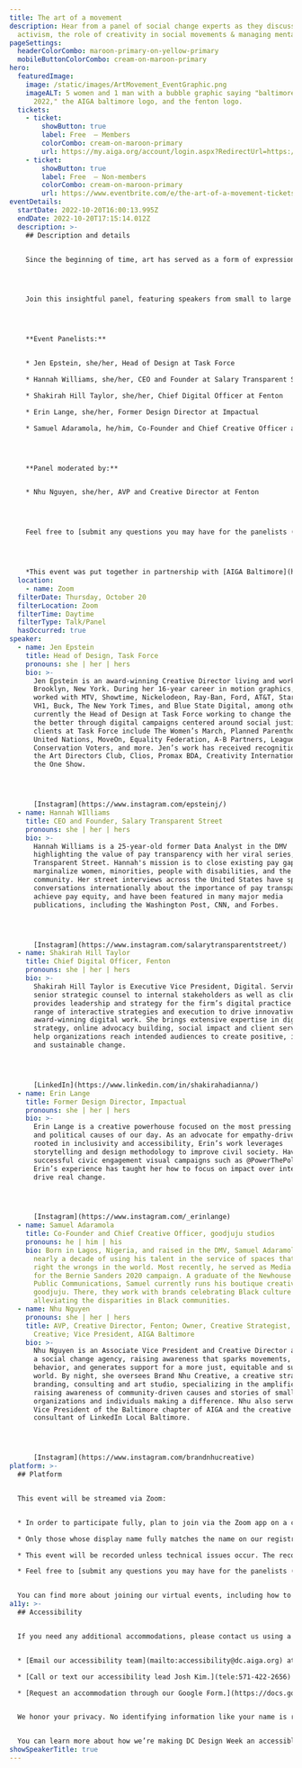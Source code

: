 ```yaml
---
title: The art of a movement
description: Hear from a panel of social change experts as they discuss art
  activism, the role of creativity in social movements & managing mental health.
pageSettings:
  headerColorCombo: maroon-primary-on-yellow-primary
  mobileButtonColorCombo: cream-on-maroon-primary
hero:
  featuredImage:
    image: /static/images/ArtMovement_EventGraphic.png
    imageALT: 5 women and 1 man with a bubble graphic saying "baltimore design month
      2022," the AIGA baltimore logo, and the fenton logo.
  tickets:
    - ticket:
        showButton: true
        label: Free  — Members
        colorCombo: cream-on-maroon-primary
        url: https://my.aiga.org/account/login.aspx?RedirectUrl=https://ikit.aiga.org/ikit_national_util/ikit-national-util-sso-redirect/?state=https%3A%2F%2Fdc.aiga.org%2Fevent%2Fthe-art-of-a-movement%2F%3Fredirect_source%3Deventbrite_register
    - ticket:
        showButton: true
        label: Free  — Non-members
        colorCombo: cream-on-maroon-primary
        url: https://www.eventbrite.com/e/the-art-of-a-movement-tickets-425472237917
eventDetails:
  startDate: 2022-10-20T16:00:13.995Z
  endDate: 2022-10-20T17:15:14.012Z
  description: >-
    ## Description and details


    Since the beginning of time, art has served as a form of expression that has a powerful capacity to visually communicate and reveal new perspectives and narratives. Sometimes art can be open for interpretation, while other times it can be seen as more direct and explicit. Because of the naturally expressive nature of art, artists and creatives are also often activists, devoting their talents towards bigger social causes and becoming advocates for change. From fighting for AIDS awareness to protesting government censorship, artists and creatives have always been at the forefront of social change movements throughout history. Their craft emboldening the message and amplifying voices of change through visual and emotional cues.




    Join this insightful panel, featuring speakers from small to large organizations with extensive experience in the social change space. They will touch on topics that explore the unique, but integral relationship between visual communication and social change as well as how both work interchangeably to bring ideas to life by communicating directly to the public. Additionally, the panelists will discuss how creative platforms have evolved over time, as well as how to allow for space to heal and recharge during such an unprecedented and turbulent era.




    **Event Panelists:**


    * Jen Epstein, she/her, Head of Design at Task Force

    * Hannah Williams, she/her, CEO and Founder at Salary Transparent Street

    * Shakirah Hill Taylor, she/her, Chief Digital Officer at Fenton

    * Erin Lange, she/her, Former Design Director at Impactual

    * Samuel Adaramola, he/him, Co-Founder and Chief Creative Officer at goodjuju studios




    **Panel moderated by:**


    * Nhu Nguyen, she/her, AVP and Creative Director at Fenton




    Feel free to [submit any questions you may have for the panelists (Google Form)](https://docs.google.com/forms/d/e/1FAIpQLSetwNYS_hv6fSAz5qjVBgehyW63v02UlCST01WL_LiofdvZvA/viewform) ahead of the event. 




    *This event was put together in partnership with [AIGA Baltimore](https://baltimore.aiga.org/) and [Fenton](https://fenton.com/).*
  location:
    - name: Zoom
  filterDate: Thursday, October 20
  filterLocation: Zoom
  filterTime: Daytime
  filterType: Talk/Panel
  hasOccurred: true
speaker:
  - name: Jen Epstein
    title: Head of Design, Task Force
    pronouns: she | her | hers
    bio: >-
      Jen Epstein is an award-winning Creative Director living and working in
      Brooklyn, New York. During her 16-year career in motion graphics, she’s
      worked with MTV, Showtime, Nickelodeon, Ray-Ban, Ford, AT&T, Starbucks,
      VH1, Buck, The New York Times, and Blue State Digital, among others. She’s
      currently the Head of Design at Task Force working to change the world for
      the better through digital campaigns centered around social justice. Her
      clients at Task Force include The Women’s March, Planned Parenthood, The
      United Nations, MoveOn, Equality Federation, A-B Partners, League of
      Conservation Voters, and more. Jen’s work has received recognition from
      the Art Directors Club, Clios, Promax BDA, Creativity International, and
      the One Show.




      [Instagram](https://www.instagram.com/epsteinj/)
  - name: Hannah WIlliams
    title: CEO and Founder, Salary Transparent Street
    pronouns: she | her | hers
    bio: >-
      Hannah Williams is a 25-year-old former Data Analyst in the DMV
      highlighting the value of pay transparency with her viral series, Salary
      Transparent Street. Hannah's mission is to close existing pay gaps which
      marginalize women, minorities, people with disabilities, and the LGBTQ+
      community. Her street interviews across the United States have sparked
      conversations internationally about the importance of pay transparency to
      achieve pay equity, and have been featured in many major media
      publications, including the Washington Post, CNN, and Forbes.




      [Instagram](https://www.instagram.com/salarytransparentstreet/)
  - name: Shakirah Hill Taylor
    title: Chief Digital Officer, Fenton
    pronouns: she | her | hers
    bio: >-
      Shakirah Hill Taylor is Executive Vice President, Digital. Serving as
      senior strategic counsel to internal stakeholders as well as clients, she
      provides leadership and strategy for the firm’s digital practice on a wide
      range of interactive strategies and execution to drive innovative and
      award-winning digital work. She brings extensive expertise in digital
      strategy, online advocacy building, social impact and client service to
      help organizations reach intended audiences to create positive, impactful
      and sustainable change.




      [LinkedIn](https://www.linkedin.com/in/shakirahadianna/)
  - name: Erin Lange
    title: Former Design Director, Impactual
    pronouns: she | her | hers
    bio: >-
      Erin Lange is a creative powerhouse focused on the most pressing social
      and political causes of our day. As an advocate for empathy-driven design
      rooted in inclusivity and accessibility, Erin’s work leverages
      storytelling and design methodology to improve civil society. Having led
      successful civic engagement visual campaigns such as @PowerThePolls,
      Erin’s experience has taught her how to focus on impact over intent to
      drive real change.




      [Instagram](https://www.instagram.com/_erinlange)
  - name: Samuel Adaramola
    title: Co-Founder and Chief Creative Officer, goodjuju studios
    pronouns: he | him | his
    bio: Born in Lagos, Nigeria, and raised in the DMV, Samuel Adaramola has enjoyed
      nearly a decade of using his talent in the service of spaces that aim to
      right the wrongs in the world. Most recently, he served as Media Producer
      for the Bernie Sanders 2020 campaign. A graduate of the Newhouse School of
      Public Communications, Samuel currently runs his boutique creative studio,
      goodjuju. There, they work with brands celebrating Black culture and
      alleviating the disparities in Black communities.
  - name: Nhu Nguyen
    pronouns: she | her | hers
    title: AVP, Creative Director, Fenton; Owner, Creative Strategist, Brand Nhu
      Creative; Vice President, AIGA Baltimore
    bio: >-
      Nhu Nguyen is an Associate Vice President and Creative Director at Fenton,
      a social change agency, raising awareness that sparks movements, changes
      behavior, and generates support for a more just, equitable and sustainable
      world. By night, she oversees Brand Nhu Creative, a creative strategy,
      branding, consulting and art studio, specializing in the amplification of
      raising awareness of community-driven causes and stories of smaller
      organizations and individuals making a difference. Nhu also serves as the
      Vice President of the Baltimore chapter of AIGA and the creative
      consultant of LinkedIn Local Baltimore.




      [Instagram](https://www.instagram.com/brandnhucreative)
platform: >-
  ## Platform


  This event will be streamed via Zoom:


  * In order to participate fully, plan to join via the Zoom app on a computer, tablet, or mobile device with enough bandwidth to support viewing video.

  * Only those whose display name fully matches the name on our registration list will be admitted from the waiting room, to ensure only those who have registered for the event are able to attend — and to create space for intimate conversations.

  * This event will be recorded unless technical issues occur. The recordings will be shared in the [AIGA DC recordings archive](https://dc.aiga.org/introducing-the-aiga-dc-event-recordings-archive/) for AIGA members to rewatch or catch up on at a later date. If you’re not an AIGA Member, you can register for a membership on [the AIGA Membership website.](https://www.aiga.org/membership-community/aiga-membership/)

  * Feel free to [submit any questions you may have for the panelists (Google Form)](https://docs.google.com/forms/d/e/1FAIpQLSetwNYS_hv6fSAz5qjVBgehyW63v02UlCST01WL_LiofdvZvA/viewform) ahead of the event. You can also ask questions live during the event using the Q&A feature on Zoom. 


  You can find more about joining our virtual events, including how to connect, directions to troubleshoot, and information about our refund policy in our [FAQ](/faq/).
a11y: >-
  ## Accessibility


  If you need any additional accommodations, please contact us using a method that works best for you:


  * [Email our accessibility team](mailto:accessibility@dc.aiga.org) at accessibility@dc.aiga.org.

  * [Call or text our accessibility lead Josh Kim.](tele:571-422-2656)

  * [Request an accommodation through our Google Form.](https://docs.google.com/forms/d/e/1FAIpQLSe2l-FrPiSaZxPjIAOUadYn3axaz6SyloV42CWg-HF65TTy1w/viewform)


  We honor your privacy. No identifying information like your name is required to request an accommodation, and all details will be deleted once completed.


  You can learn more about how we’re making DC Design Week an accessible experience by visiting our [accessibility statement](/accessibility/).
showSpeakerTitle: true
---
```


